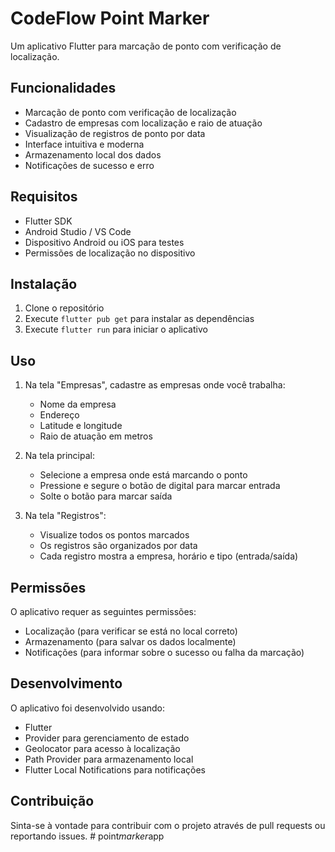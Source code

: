 # CodeFlow Point Marker

Um aplicativo Flutter para marcação de ponto com verificação de localização.

## Funcionalidades

- Marcação de ponto com verificação de localização
- Cadastro de empresas com localização e raio de atuação
- Visualização de registros de ponto por data
- Interface intuitiva e moderna
- Armazenamento local dos dados
- Notificações de sucesso e erro

## Requisitos

- Flutter SDK
- Android Studio / VS Code
- Dispositivo Android ou iOS para testes
- Permissões de localização no dispositivo

## Instalação

1. Clone o repositório
2. Execute `flutter pub get` para instalar as dependências
3. Execute `flutter run` para iniciar o aplicativo

## Uso

1. Na tela "Empresas", cadastre as empresas onde você trabalha:
   - Nome da empresa
   - Endereço
   - Latitude e longitude
   - Raio de atuação em metros

2. Na tela principal:
   - Selecione a empresa onde está marcando o ponto
   - Pressione e segure o botão de digital para marcar entrada
   - Solte o botão para marcar saída

3. Na tela "Registros":
   - Visualize todos os pontos marcados
   - Os registros são organizados por data
   - Cada registro mostra a empresa, horário e tipo (entrada/saída)

## Permissões

O aplicativo requer as seguintes permissões:
- Localização (para verificar se está no local correto)
- Armazenamento (para salvar os dados localmente)
- Notificações (para informar sobre o sucesso ou falha da marcação)

## Desenvolvimento

O aplicativo foi desenvolvido usando:
- Flutter
- Provider para gerenciamento de estado
- Geolocator para acesso à localização
- Path Provider para armazenamento local
- Flutter Local Notifications para notificações

## Contribuição

Sinta-se à vontade para contribuir com o projeto através de pull requests ou reportando issues.
#   p o i n t _ m a r k e r _ a p p  
 